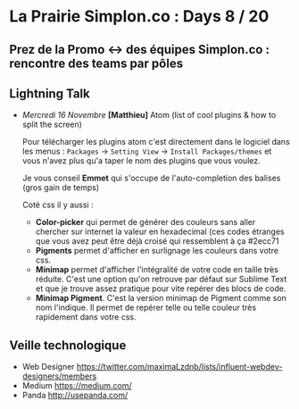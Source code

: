 # La Prairie Simplon.co : Days 8 / 20


## Prez de la Promo <-> des équipes Simplon.co : rencontre des teams par pôles

## Lightning Talk

- _Mercredi 16 Novembre_ **[Matthieu]** Atom (list of cool plugins & how to split the screen)
  
  Pour télécharger les plugins atom c'est directement dans le logiciel dans les menus : `Packages` -> `Setting View` -> `Install Packages/themes` et vous n'avez plus qu'a taper le nom des plugins que vous voulez.
  
  Je vous conseil **Emmet** qui s'occupe de l'auto-completion des balises (gros gain de temps)
  
  Coté css il y aussi :
   * **Color-picker** qui permet de générer des couleurs sans aller chercher sur internet la valeur en hexadecimal (ces codes étranges que vous avez peut être déjà croisé qui ressemblent à ça #2ecc71
   * **Pigments** permet d'afficher en surlignage les couleurs dans votre css.
   * **Minimap** permet d'afficher l'intégralité de votre code en taille très réduite. C'est une option qu'on retrouve par défaut sur Sublime Text et que je trouve assez pratique pour vite repérer des blocs de code.
   * **Minimap Pigment**. C'est la version minimap de Pigment comme son nom l'indique. Il permet de repérer telle ou telle couleur très rapidement dans votre css.

## Veille technologique

- Web Designer https://twitter.com/maximaLzdnb/lists/influent-webdev-designers/members
- Medium https://medium.com/
- Panda http://usepanda.com/
